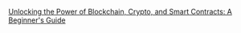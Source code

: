 [Unlocking the Power of Blockchain, Crypto, and Smart Contracts: A Beginner's Guide](https://parthmandale.hashnode.dev/unlocking-the-power-of-blockchain-crypto-and-smart-contracts-a-beginners-guide)